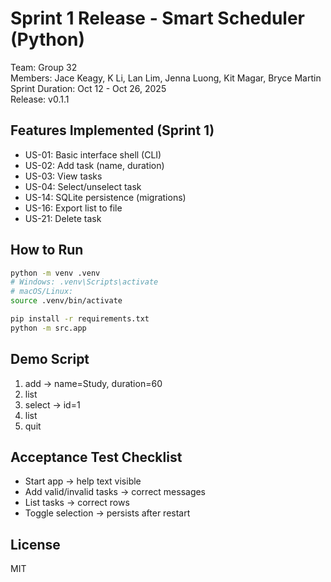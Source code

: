 # Sprint 1 Release - Smart Scheduler (Python)

Team: Group 32  
Members: Jace Keagy, K Li, Lan Lim, Jenna Luong, Kit Magar, Bryce Martin
Sprint Duration: Oct 12 - Oct 26, 2025  
Release: v0.1.1

## Features Implemented (Sprint 1)
- US-01: Basic interface shell (CLI)
- US-02: Add task (name, duration)
- US-03: View tasks
- US-04: Select/unselect task
- US-14: SQLite persistence (migrations)
- US-16: Export list to file
- US-21: Delete task

## How to Run
```bash
python -m venv .venv
# Windows: .venv\Scripts\activate
# macOS/Linux:
source .venv/bin/activate

pip install -r requirements.txt
python -m src.app
```

## Demo Script
1. add -> name=Study, duration=60
2. list
3. select -> id=1
4. list
5. quit

## Acceptance Test Checklist
- Start app -> help text visible
- Add valid/invalid tasks -> correct messages
- List tasks -> correct rows
- Toggle selection -> persists after restart


## License
MIT

